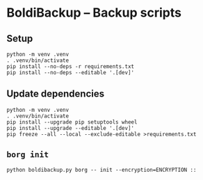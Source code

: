 # BoldiBackup – Backup scripts

## Setup

```shell
python -m venv .venv
. .venv/bin/activate
pip install --no-deps -r requirements.txt
pip install --no-deps --editable '.[dev]'
```

## Update dependencies

```shell
python -m venv .venv
. .venv/bin/activate
pip install --upgrade pip setuptools wheel
pip install --upgrade --editable '.[dev]'
pip freeze --all --local --exclude-editable >requirements.txt
```

## `borg init`

```shell
python boldibackup.py borg -- init --encryption=ENCRYPTION ::
```
